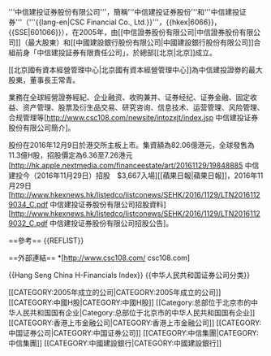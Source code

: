 '''中信建投证券股份有限公司'''，簡稱'''中信建投证券股份'''和'''中信建投证券'''（'''{{lang-en|CSC Financial Co., Ltd.}}'''，{{hkex|6066}}，{{SSE|601066}}），在2005年，由[[中信證券股份有限公司|中信證券股份有限公司]]（最大股東）和[[中國建設銀行股份有限公司|中國建設銀行股份有限公司]]合組前身「中信建投証券有限責任公司」，於總部[[北京|北京]]成立。

[[北京國有資本經營管理中心|北京國有資本經營管理中心]]為中信建投證劵的最大股東，董事長王常青。

業務在全球經營證券經紀、企业融资、收购兼并、证券经纪、证券金融、固定收益、资产管理、股票及衍生品交易、研究咨询、信息技术、运营管理、风险管理、合规管理等<ref>[http://www.csc108.com/newsite/intozxjt/index.jsp 中信建投证券股份有限公司簡介]</ref>。

股份在2016年12月9日於港交所主板上市。集資額為82.06億港元，全球發售為11.3億H股，招股價定為6.36至7.26港元<REF>
[http://hk.apple.nextmedia.com/financeestate/art/20161129/19848885 中信建投今（2016年11月29日）招股　$3,667入場][[蘋果日報|蘋果日報]]，2016年11月29日</REF><REF>[http://www.hkexnews.hk/listedco/listconews/SEHK/2016/1129/LTN20161129034_C.pdf 中信建投证券股份有限公司招股資料]</REF><REF>[http://www.hkexnews.hk/listedco/listconews/SEHK/2016/1129/LTN20161129032_C.pdf 中信建投证券股份有限公司招股公告]</REF>。

==參考==
{{REFLIST}}

==外部連結==
*[http://www.csc108.com/ csc108.com]

{{Hang Seng China H-Financials Index}}
{{中华人民共和国证券公司分类}}

[[CATEGORY:2005年成立的公司|CATEGORY:2005年成立的公司]]
[[CATEGORY:中國H股|CATEGORY:中國H股]]
[[Category:总部位于北京市的中华人民共和国国有企业|Category:总部位于北京市的中华人民共和国国有企业]]
[[CATEGORY:香港上市金融公司|CATEGORY:香港上市金融公司]]
[[CATEGORY:中国证券公司|CATEGORY:中国证券公司]]
[[CATEGORY:中信集團|CATEGORY:中信集團]]
[[CATEGORY:中國建設銀行|CATEGORY:中國建設銀行]]